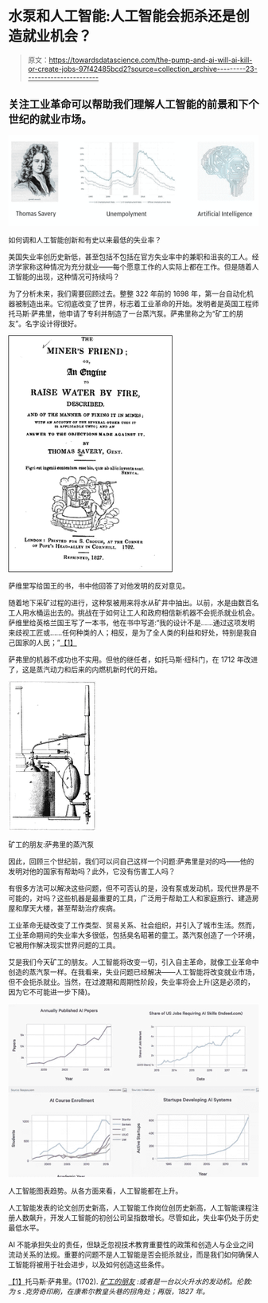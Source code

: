 # 水泵和人工智能:人工智能会扼杀还是创造就业机会？

> 原文：<https://towardsdatascience.com/the-pump-and-ai-will-ai-kill-or-create-jobs-97f42485bcd2?source=collection_archive---------23----------------------->

## 关注工业革命可以帮助我们理解人工智能的前景和下个世纪的就业市场。

![](img/fcb6c2a85fbdd251511db22cb7e884d1.png)

如何调和人工智能创新和有史以来最低的失业率？

美国失业率创历史新低，甚至包括不包括在官方失业率中的兼职和沮丧的工人。经济学家称这种情况为充分就业——每个愿意工作的人实际上都在工作。但是随着人工智能的出现，这种情况可持续吗？

为了分析未来，我们需要回顾过去。整整 322 年前的 1698 年，第一台自动化机器被制造出来。它彻底改变了世界，标志着工业革命的开始。发明者是英国工程师托马斯·萨弗里，他申请了专利并制造了一台蒸汽泵。萨弗里称之为“矿工的朋友”。名字设计得很好。

![](img/d06a4e73a25ece61b7ed283059426d43.png)

萨维里写给国王的书，书中他回答了对他发明的反对意见。

随着地下采矿过程的进行，这种泵被用来将水从矿井中抽出。以前，水是由数百名工人用水桶运出去的。挑战在于如何让工人和政府相信新机器不会扼杀就业机会。萨维里给英格兰国王写了一本书，他在书中写道:“我的设计不是……通过这项发明来歧视工匠或……任何种类的人；相反，是为了全人类的利益和好处，特别是我自己国家的人民；”[【1】](#_ftn1)

萨弗里的机器不成功也不实用。但他的继任者，如托马斯·纽科门，在 1712 年改进了，这是蒸汽动力和后来的内燃机新时代的开始。

![](img/26b02b8b6dd09a7ae421c0a2f449ae0d.png)

矿工的朋友:萨弗里的蒸汽泵

因此，回顾三个世纪前，我们可以问自己这样一个问题:萨弗里是对的吗——他的发明对他的国家有帮助吗？此外，它没有伤害工人吗？

有很多方法可以解决这些问题，但不可否认的是，没有泵或发动机，现代世界是不可能的，对吗？这些机器是最重要的工具，广泛用于帮助工人和家庭旅行、建造房屋和摩天大楼，甚至帮助治疗疾病。

工业革命无疑改变了工作类型、贸易关系、社会组织，并引入了城市生活。然而，工业革命期间的失业率大多很低，包括臭名昭著的童工。蒸汽泵创造了一个环境，它被用作解决现实世界问题的工具。

艾是我们今天矿工的朋友。人工智能将改变一切，引入自主革命，就像工业革命中创造的蒸汽泵一样。在我看来，失业问题已经解决——人工智能将改变就业市场，但不会扼杀就业。当然，在过渡期和周期性阶段，失业率将会上升(这是必须的，因为它不可能进一步下降)。

![](img/702846a136d09303c573f6b54328afdc.png)

人工智能图表趋势。从各方面来看，人工智能都在上升。

人工智能发表的论文创历史新高，人工智能工作岗位创历史新高，人工智能课程注册人数飙升，开发人工智能的初创公司呈指数增长。尽管如此，失业率仍处于历史最低水平。

AI 不能承担失业的责任，但缺乏忽视技术教育重要性的政策和创造人与企业之间流动关系的法规。重要的问题不是人工智能是否会扼杀就业，而是我们如何确保人工智能将被用于社会进步，以及如何创造这些条件。

[【1】](#_ftnref1)托马斯·萨弗里。(1702). [*矿工的朋友*](http://books.google.com/books?id=v_-yJ5c5a98C&printsec=frontcover&dq=miner's+friend&hl=en&ei=HOatTauPLKGy0QGCqaGiCw&sa=X&oi=book_result&ct=result&resnum=2&ved=0CCwQ6AEwAQ) *:或者是一台以火升水的发动机。伦敦:为 s .克劳奇印刷，在康希尔教皇头巷的拐角处；再版，1827 年。*